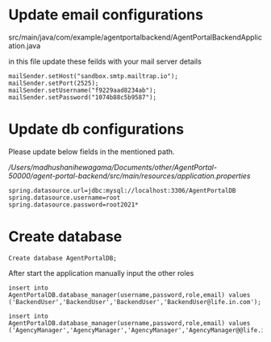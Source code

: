 # Update email configurations

src/main/java/com/example/agentportalbackend/AgentPortalBackendApplication.java

  

in this file update these feilds with your mail server details

  

    mailSender.setHost("sandbox.smtp.mailtrap.io");
    mailSender.setPort(2525);
    mailSender.setUsername("f9229aad8234ab");    
    mailSender.setPassword("1074b88c5b9587");

  
  

# Update db configurations

  Please update below fields in the mentioned path.
  
*/Users/madhushanihewagama/Documents/other/AgentPortal-50000/agent-portal-backend/src/main/resources/application.properties*



    spring.datasource.url=jdbc:mysql://localhost:3306/AgentPortalDB
    spring.datasource.username=root    
    spring.datasource.password=root2021*

  
  

# Create database

    Create database AgentPortalDB;

  

After start the application manually input the other roles

  

    insert into AgentPortalDB.database_manager(username,password,role,email) values ('BackendUser','BackendUser','BackendUser','BackendUser@life.in.com');
    
    insert into AgentPortalDB.database_manager(username,password,role,email) values ('AgencyManager','AgencyManager','AgencyManager','AgencyManager@@life.in.com');

